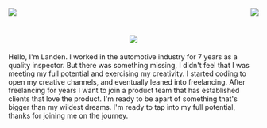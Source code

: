 <img src = "(https://www.canva.com/design/DAGO0eAczNs/zTdwAtI9MF4Fms4NcViV1w/edit?ui=eyJBIjp7IkkiOnsiQSI6eyJBIjoiRlJlR0UxajlHIiwiQiI6eyJEX0tJcVBuUm8iOnsiQT8iOiJBIn0sIkRfS0FkWXhuTiI6eyJBPyI6IkIiLCJBIjoiRlJlTHlBLVNuIn0sIkRfS004R2pBSyI6eyJBPyI6IkMiLCJBIjpbeyJBIjoiRlJPTlQiLCJCIjpbMV19XX0sIkRfS0k4Wkh2MiI6eyJBPyI6IkUiLCJBIjoxfSwiRUU5aF9tdmRWIjp7IkE_IjoiRCIsIkEiOiJFRTlrZ2toRWMifX0sIkMiOnsicHJvZHVjdFNpemUiOiJzbWFsbExhbmRzY2FwZSIsInF1YW50aXR5IjoiMSIsIm1hdGVyaWFsIjoidmlueWwifX19fX0)"/>
<img align="right" src="https://visitor-badge.laobi.icu/badge?page_id=DevJockey90.DevJockey90" />

<h1 align="center">
    <img src="https://readme-typing-svg.herokuapp.com/?
font=Poppins&size35&center=true&vCenter=true&width=500&height=70&duration=4000lines=Hello+Good+People!;+I'm+Landen+Turner;" />
</h1>

Hello, I'm Landen. 
I worked in the automotive industry for 7 years as a quality inspector. But there was something missing, I didn't feel that I was meeting my full potential and exercising my creativity. I started coding to open my creative channels, and eventually leaned into freelancing. After freelancing for years I want to join a product team that has established clients that love the product. I'm ready to be apart of something that's bigger than my wildest dreams. I'm ready to tap into my full potential, thanks for joining me on the journey. 

